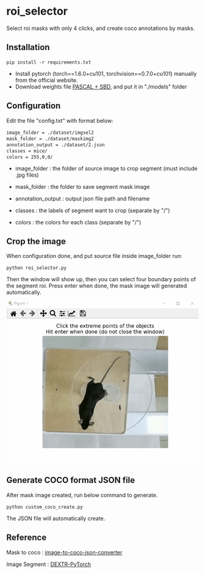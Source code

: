 # roi_selector
 Select roi masks with only 4 clicks, and create coco annotations by masks.

## Installation

```Shell
pip install -r requirements.txt
```

* Install pytorch (torch==1.6.0+cu101, torchvision==0.7.0+cu101) manually from the official website.
* Download weights file [PASCAL + SBD](https://data.vision.ee.ethz.ch/kmaninis/share/DEXTR/Downloads/models/dextr_pascal-sbd.pth), and put it in "./models" folder

## Configuration

Edit the file "config.txt" with format below:

```Shell
image_folder = ./dataset/imgsel2
mask_folder = ./dataset/maskimg2
annotation_output = ./dataset/2.json
classes = mice/
colors = 255,0,0/
```

* image_folder : the folder of source image to crop segment (must include .jpg files)

* mask_folder : the folder to save segment mask image

* annotation_output : output json file path and filename

* classes : the labels of segment want to crop (separate by "/")

* colors : the colors for each class (separate by "/")

## Crop the image

When configuration done, and put source file inside image_folder run:

```shell
python roi_selector.py
```

Then the window will show up, then you can select four boundary points of the segment roi. Press enter when done, the mask image will generated automatically.

![crop](data/crop.gif)

## Generate COCO format JSON file

After mask image created, run below command to generate.

```shell
python custom_coco_create.py
```

The JSON file will automatically create.

## Reference

Mask to coco : [ image-to-coco-json-converter](https://github.com/chrise96/image-to-coco-json-converter)

Image Segment : [ DEXTR-PyTorch](https://github.com/scaelles/DEXTR-PyTorch)
